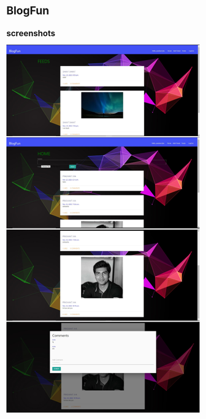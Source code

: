# BlogFun

## screenshots

<div class="p1">
<img src="images/one.JPG">
<img src="images/two.JPG">
<img src="images/three.JPG">
<img src="images/four.JPG">
</div>
